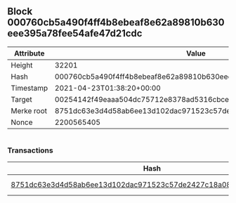 ## Block 000760cb5a490f4ff4b8ebeaf8e62a89810b630eee395a78fee54afe47d21cdc

Attribute | Value
--- | ---
Height | 32201
Hash | 000760cb5a490f4ff4b8ebeaf8e62a89810b630eee395a78fee54afe47d21cdc
Timestamp | 2021-04-23T01:38:20+00:00
Target | 00254142f49eaaa504dc75712e8378ad5316cbcead634704b3734b6271167cc4
Merke root | 8751dc63e3d4d58ab6ee13d102dac971523c57de2427c18a0879a611216c667e
Nonce | 2200565405

```

```

### Transactions

Hash | Amount
--- | ---
[8751dc63e3d4d58ab6ee13d102dac971523c57de2427c18a0879a611216c667e](8751dc63e3d4d58ab6ee13d102dac971523c57de2427c18a0879a611216c667e.md) | 10.00000000 SKEPTI 
